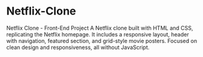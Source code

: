 # Netflix-Clone
Netflix Clone - Front-End Project A Netflix clone built with HTML and CSS, replicating the Netflix homepage. It includes a responsive layout, header with navigation, featured section, and grid-style movie posters. Focused on clean design and responsiveness, all without JavaScript.
